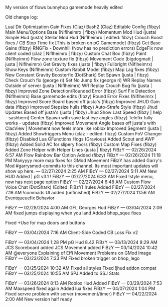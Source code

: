 My version of flows bunnyhop gamemode heavily edited

Old change log:

Lua/ Dir Optimization
Gain Fixes (Claz)
Bash2 (Claz)
Editable Config (fibzy)
Main Menu/Options Base (Niflheimrx | fibzy)
Momentum Mod Hud (justa)
Simple Hud (justa)
Stellar Mod Hud (Niflheimrx | edited: fibzy)
Crouch Boost fixes / CB Stop Time fix [This is broken on pG Gamemode] (fibzy)
Get Base Gains (fibzy)
RNGFix - Downhill (Now has no prediction errors) EdgeFix now client coded (claz | Niflheimrx | fibzy)
Custom Chat Box (fibzy)
Paint (Niflheimrx)
Flow zone texture fix (fibzy)
Movement Code (bigdogmatt | justa | Niflheimrx)
Get Gravity fixes (justa | fibzy)
Fullbright (Niflheimrx)
Show Keys (Niflheimrx)
Custom Rabbit Model (fibzy)
Map Lag fixes (fibzy)
New Constant Gravity Boosterfix (DotShark)
Set Spawn (justa | fibzy)
Check Crouch fix (george ri)
Set No Jump fix (george ri)
WR Replay Names Outside of server (justa | Niflheimrx)
WR Replay Crouch Bug fix (justa | fibzy)
Improved Zone Detection/Rounded Error (fibzy)
Surf Fix Detection (Niflheimrx)
Base gamemode edits (fibzy)
Round Error Fixes (Niflheimrx | fibzy)
Improved Score Board based off justa's (fibzy)
Improved JHUD Gain data (fibzy)
Improved Stepsize hulls (fibzy)
Auto-Strafe Style (fibzy)
Jhud Updates Based off justa's (justa | fibzy)
Jhud Show Last Speed (fibzy | help - sashbern)
Center Spawn with save last eye angles (fibzy)
Telefix fully works - updates (fibzy)
Improved Movement Angle bases off justa's with ClacView | Movement now feels more like roblox
Improved Segment (justa | fibzy)
Added Showtriggers Menu (claz - edited: fibzy)
Custom FoV Changer (fibzy)
Disabled Lua GFunctions Hogs (Gravious)
Added Scout and AWP (fibzy)
Added Soild AC for slipery floors (fibzy)
Custom Map Fixes (fibzy)
Added Zone Helper with Helper Lines (justa | fibzy) 
FiBzY — 02/26/2024 6:57 AM
Flow Rainbow Bar Option Added (fibzy)
FiBzY — 02/26/2024 11:18 PM
Manyyyy more map fixes for GMod Movement
FiBzY
 has added 
Garry's Mod #garrysmod-commits
 to this channel. Its most important updates will show up here.
 — 02/27/2024 2:25 AM
FiBzY — 02/27/2024 5:11 AM
New HUD Added | pG v3.1 ! 
FiBzY — 02/27/2024 6:33 AM
Fixed !style menu, now has next page option
FiBzY — 02/27/2024 6:48 AM
Custom Flow Voice Chat (DotShark) (Edited: FiBzY)
!rules Added
FiBzY — 02/27/2024 7:19 AM
!commads UI added (unfinished)
FiBzY — 02/27/2024 11:56 AM
Eventqueuefix Behavior
 
FiBzY — 02/28/2024 4:00 AM
GFL Georges Hud
FiBzY — 03/04/2024 2:09 AM
fixed jumps displaying when you land
Added bhop_sqee fixes
 
Fixed +Use for map doors and buttons
 
FiBzY — 03/04/2024 7:16 AM
Client-Side Coded CB Loss Fix v2
 
FiBzY — 03/04/2024 1:28 PM
pG Hud 8.42
FiBzY — 03/13/2024 8:29 AM
JCS Scoreboard added
JCS Movement added
FiBzY — 03/14/2024 10:42 AM
@everyone Explaining of Effi Movement Problems on GMod
Image
FiBzY — 03/23/2024 7:33 PM
Fixed broken trigger on bhop_lego

FiBzY — 03/25/2024 10:32 AM
Fixed all styles
Fixed !jhud addon compat
FiBzY — 03/25/2024 10:55 AM
SPJ Added to SSJ Stats
 
FiBzY — 03/26/2024 8:13 AM
Roblox Hud Added
FiBzY — 03/29/2024 7:53 AM
Maxspeed fixed again
Added lua fixes
FiBzY — 04/07/2024 1:04 PM
Fixed servre problem with server (movement/timer)
FiBzY — 04/22/2024 2:00 AM
New version half ready
